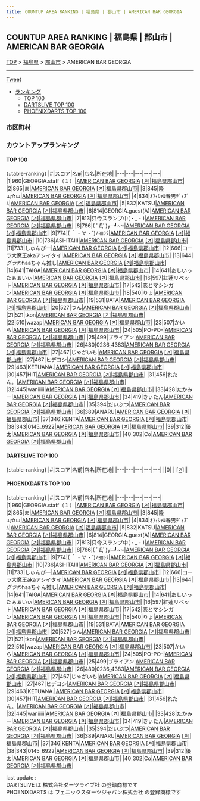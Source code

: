 ```yaml
---
title: COUNTUP AREA RANKING | 福島県 | 郡山市 | AMERICAN BAR GEORGIA
---
```

## COUNTUP AREA RANKING | 福島県 | 郡山市 | AMERICAN BAR GEORGIA

[TOP](/darts/rank/) > [福島県](/darts/rank/福島県/) > [郡山市](/darts/rank/福島県/郡山市/) > AMERICAN BAR GEORGIA

___

<a href="https://twitter.com/share?ref_src=twsrc%5Etfw" data-text="COUNTUP AREA RANKING | 福島県郡山市AMERICAN BAR GEORGIA" class="twitter-share-button" data-hashtags="DARTSLIVE,PHOENIXDARTS,darts,ダーツ" data-show-count="false">Tweet</a>

* [ランキング](#カウントアップランキング)
    * [TOP 100](#top-100)
    * [DARTSLIVE TOP 100](#dartslive-top-100)
    * [PHOENIXDARTS TOP 100](#phoenixdarts-top-100)

### 市区町村

<ul>

</ul>

### カウントアップランキング

#### TOP 100



{:.table-ranking}
|#|スコア|名前|店名|所在地|
|---|---|---|---|---|
|1|960|<span class="rank-name-pd">GEORGIA.staff（１）</span>|<a href="/darts/rank/shops/79521.html">AMERICAN BAR GEORGIA</a> <a href="https://vs.phoenixdarts.com/jp/shop/shopDetailInfo/s_79521?s_seq=79521">[↗]</a>|<a href="/darts/rank/福島県/郡山市">福島県郡山市</a>|
|2|865|<span class="rank-name-pd">ま</span>|<a href="/darts/rank/shops/79521.html">AMERICAN BAR GEORGIA</a> <a href="https://vs.phoenixdarts.com/jp/shop/shopDetailInfo/s_79521?s_seq=79521">[↗]</a>|<a href="/darts/rank/福島県/郡山市">福島県郡山市</a>|
|3|845|<span class="rank-name-pd">隆щ☆щ</span>|<a href="/darts/rank/shops/79521.html">AMERICAN BAR GEORGIA</a> <a href="https://vs.phoenixdarts.com/jp/shop/shopDetailInfo/s_79521?s_seq=79521">[↗]</a>|<a href="/darts/rank/福島県/郡山市">福島県郡山市</a>|
|4|834|<span class="rank-name-pd">ｵﾌｨｼｬﾙ春男ﾃﾞｨｽﾞﾑ</span>|<a href="/darts/rank/shops/79521.html">AMERICAN BAR GEORGIA</a> <a href="https://vs.phoenixdarts.com/jp/shop/shopDetailInfo/s_79521?s_seq=79521">[↗]</a>|<a href="/darts/rank/福島県/郡山市">福島県郡山市</a>|
|5|832|<span class="rank-name-pd">KATSU</span>|<a href="/darts/rank/shops/79521.html">AMERICAN BAR GEORGIA</a> <a href="https://vs.phoenixdarts.com/jp/shop/shopDetailInfo/s_79521?s_seq=79521">[↗]</a>|<a href="/darts/rank/福島県/郡山市">福島県郡山市</a>|
|6|814|<span class="rank-name-pd">GEORGIA.guest(A)</span>|<a href="/darts/rank/shops/79521.html">AMERICAN BAR GEORGIA</a> <a href="https://vs.phoenixdarts.com/jp/shop/shopDetailInfo/s_79521?s_seq=79521">[↗]</a>|<a href="/darts/rank/福島県/郡山市">福島県郡山市</a>|
|7|813|<span class="rank-name-pd">只今スランプ中(・_・)</span>|<a href="/darts/rank/shops/79521.html">AMERICAN BAR GEORGIA</a> <a href="https://vs.phoenixdarts.com/jp/shop/shopDetailInfo/s_79521?s_seq=79521">[↗]</a>|<a href="/darts/rank/福島県/郡山市">福島県郡山市</a>|
|8|786|<span class="rank-name-pd">( ﾟДﾟ)y─┛~~</span>|<a href="/darts/rank/shops/79521.html">AMERICAN BAR GEORGIA</a> <a href="https://vs.phoenixdarts.com/jp/shop/shopDetailInfo/s_79521?s_seq=79521">[↗]</a>|<a href="/darts/rank/福島県/郡山市">福島県郡山市</a>|
|9|774|<span class="rank-name-pd">( ｀・∀・´)ﾉﾖﾛｼｸ</span>|<a href="/darts/rank/shops/79521.html">AMERICAN BAR GEORGIA</a> <a href="https://vs.phoenixdarts.com/jp/shop/shopDetailInfo/s_79521?s_seq=79521">[↗]</a>|<a href="/darts/rank/福島県/郡山市">福島県郡山市</a>|
|10|736|<span class="rank-name-pd">ASI-ITAIII</span>|<a href="/darts/rank/shops/79521.html">AMERICAN BAR GEORGIA</a> <a href="https://vs.phoenixdarts.com/jp/shop/shopDetailInfo/s_79521?s_seq=79521">[↗]</a>|<a href="/darts/rank/福島県/郡山市">福島県郡山市</a>|
|11|733|<span class="rank-name-pd">しゅんぴー</span>|<a href="/darts/rank/shops/79521.html">AMERICAN BAR GEORGIA</a> <a href="https://vs.phoenixdarts.com/jp/shop/shopDetailInfo/s_79521?s_seq=79521">[↗]</a>|<a href="/darts/rank/福島県/郡山市">福島県郡山市</a>|
|12|666|<span class="rank-name-pd">コーラ大魔王akaアシイタイ</span>|<a href="/darts/rank/shops/79521.html">AMERICAN BAR GEORGIA</a> <a href="https://vs.phoenixdarts.com/jp/shop/shopDetailInfo/s_79521?s_seq=79521">[↗]</a>|<a href="/darts/rank/福島県/郡山市">福島県郡山市</a>|
|13|644|<span class="rank-name-pd">$グラｻﾝ$haaちゃん推し</span>|<a href="/darts/rank/shops/79521.html">AMERICAN BAR GEORGIA</a> <a href="https://vs.phoenixdarts.com/jp/shop/shopDetailInfo/s_79521?s_seq=79521">[↗]</a>|<a href="/darts/rank/福島県/郡山市">福島県郡山市</a>|
|14|641|<span class="rank-name-pd">TAIGA</span>|<a href="/darts/rank/shops/79521.html">AMERICAN BAR GEORGIA</a> <a href="https://vs.phoenixdarts.com/jp/shop/shopDetailInfo/s_79521?s_seq=79521">[↗]</a>|<a href="/darts/rank/福島県/郡山市">福島県郡山市</a>|
|14|641|<span class="rank-name-pd">あしいったぁぁいぃ</span>|<a href="/darts/rank/shops/79521.html">AMERICAN BAR GEORGIA</a> <a href="https://vs.phoenixdarts.com/jp/shop/shopDetailInfo/s_79521?s_seq=79521">[↗]</a>|<a href="/darts/rank/福島県/郡山市">福島県郡山市</a>|
|16|597|<span class="rank-name-pd">紅蓮リベット</span>|<a href="/darts/rank/shops/79521.html">AMERICAN BAR GEORGIA</a> <a href="https://vs.phoenixdarts.com/jp/shop/shopDetailInfo/s_79521?s_seq=79521">[↗]</a>|<a href="/darts/rank/福島県/郡山市">福島県郡山市</a>|
|17|542|<span class="rank-name-pd">恋とマシンガン</span>|<a href="/darts/rank/shops/79521.html">AMERICAN BAR GEORGIA</a> <a href="https://vs.phoenixdarts.com/jp/shop/shopDetailInfo/s_79521?s_seq=79521">[↗]</a>|<a href="/darts/rank/福島県/郡山市">福島県郡山市</a>|
|18|540|<span class="rank-name-pd">りょ</span>|<a href="/darts/rank/shops/79521.html">AMERICAN BAR GEORGIA</a> <a href="https://vs.phoenixdarts.com/jp/shop/shopDetailInfo/s_79521?s_seq=79521">[↗]</a>|<a href="/darts/rank/福島県/郡山市">福島県郡山市</a>|
|19|531|<span class="rank-name-pd">BATA</span>|<a href="/darts/rank/shops/79521.html">AMERICAN BAR GEORGIA</a> <a href="https://vs.phoenixdarts.com/jp/shop/shopDetailInfo/s_79521?s_seq=79521">[↗]</a>|<a href="/darts/rank/福島県/郡山市">福島県郡山市</a>|
|20|527|<span class="rank-name-pd">つん</span>|<a href="/darts/rank/shops/79521.html">AMERICAN BAR GEORGIA</a> <a href="https://vs.phoenixdarts.com/jp/shop/shopDetailInfo/s_79521?s_seq=79521">[↗]</a>|<a href="/darts/rank/福島県/郡山市">福島県郡山市</a>|
|21|521|<span class="rank-name-pd">tkon</span>|<a href="/darts/rank/shops/79521.html">AMERICAN BAR GEORGIA</a> <a href="https://vs.phoenixdarts.com/jp/shop/shopDetailInfo/s_79521?s_seq=79521">[↗]</a>|<a href="/darts/rank/福島県/郡山市">福島県郡山市</a>|
|22|510|<span class="rank-name-pd">wazap</span>|<a href="/darts/rank/shops/79521.html">AMERICAN BAR GEORGIA</a> <a href="https://vs.phoenixdarts.com/jp/shop/shopDetailInfo/s_79521?s_seq=79521">[↗]</a>|<a href="/darts/rank/福島県/郡山市">福島県郡山市</a>|
|23|507|<span class="rank-name-pd">かいら</span>|<a href="/darts/rank/shops/79521.html">AMERICAN BAR GEORGIA</a> <a href="https://vs.phoenixdarts.com/jp/shop/shopDetailInfo/s_79521?s_seq=79521">[↗]</a>|<a href="/darts/rank/福島県/郡山市">福島県郡山市</a>|
|24|505|<span class="rank-name-pd">PO-PO-</span>|<a href="/darts/rank/shops/79521.html">AMERICAN BAR GEORGIA</a> <a href="https://vs.phoenixdarts.com/jp/shop/shopDetailInfo/s_79521?s_seq=79521">[↗]</a>|<a href="/darts/rank/福島県/郡山市">福島県郡山市</a>|
|25|499|<span class="rank-name-pd">ブライアン</span>|<a href="/darts/rank/shops/79521.html">AMERICAN BAR GEORGIA</a> <a href="https://vs.phoenixdarts.com/jp/shop/shopDetailInfo/s_79521?s_seq=79521">[↗]</a>|<a href="/darts/rank/福島県/郡山市">福島県郡山市</a>|
|26|480|<span class="rank-name-pd">0236_4383</span>|<a href="/darts/rank/shops/79521.html">AMERICAN BAR GEORGIA</a> <a href="https://vs.phoenixdarts.com/jp/shop/shopDetailInfo/s_79521?s_seq=79521">[↗]</a>|<a href="/darts/rank/福島県/郡山市">福島県郡山市</a>|
|27|467|<span class="rank-name-pd">じゃがいも</span>|<a href="/darts/rank/shops/79521.html">AMERICAN BAR GEORGIA</a> <a href="https://vs.phoenixdarts.com/jp/shop/shopDetailInfo/s_79521?s_seq=79521">[↗]</a>|<a href="/darts/rank/福島県/郡山市">福島県郡山市</a>|
|27|467|<span class="rank-name-pd">ヒデヨシ</span>|<a href="/darts/rank/shops/79521.html">AMERICAN BAR GEORGIA</a> <a href="https://vs.phoenixdarts.com/jp/shop/shopDetailInfo/s_79521?s_seq=79521">[↗]</a>|<a href="/darts/rank/福島県/郡山市">福島県郡山市</a>|
|29|463|<span class="rank-name-pd">KETUANA.</span>|<a href="/darts/rank/shops/79521.html">AMERICAN BAR GEORGIA</a> <a href="https://vs.phoenixdarts.com/jp/shop/shopDetailInfo/s_79521?s_seq=79521">[↗]</a>|<a href="/darts/rank/福島県/郡山市">福島県郡山市</a>|
|30|457|<span class="rank-name-pd">HIT</span>|<a href="/darts/rank/shops/79521.html">AMERICAN BAR GEORGIA</a> <a href="https://vs.phoenixdarts.com/jp/shop/shopDetailInfo/s_79521?s_seq=79521">[↗]</a>|<a href="/darts/rank/福島県/郡山市">福島県郡山市</a>|
|31|456|<span class="rank-name-pd">れたん。</span>|<a href="/darts/rank/shops/79521.html">AMERICAN BAR GEORGIA</a> <a href="https://vs.phoenixdarts.com/jp/shop/shopDetailInfo/s_79521?s_seq=79521">[↗]</a>|<a href="/darts/rank/福島県/郡山市">福島県郡山市</a>|
|32|445|<span class="rank-name-pd">waniiiii</span>|<a href="/darts/rank/shops/79521.html">AMERICAN BAR GEORGIA</a> <a href="https://vs.phoenixdarts.com/jp/shop/shopDetailInfo/s_79521?s_seq=79521">[↗]</a>|<a href="/darts/rank/福島県/郡山市">福島県郡山市</a>|
|33|428|<span class="rank-name-pd">たかみー</span>|<a href="/darts/rank/shops/79521.html">AMERICAN BAR GEORGIA</a> <a href="https://vs.phoenixdarts.com/jp/shop/shopDetailInfo/s_79521?s_seq=79521">[↗]</a>|<a href="/darts/rank/福島県/郡山市">福島県郡山市</a>|
|34|419|<span class="rank-name-pd">きぃたん</span>|<a href="/darts/rank/shops/79521.html">AMERICAN BAR GEORGIA</a> <a href="https://vs.phoenixdarts.com/jp/shop/shopDetailInfo/s_79521?s_seq=79521">[↗]</a>|<a href="/darts/rank/福島県/郡山市">福島県郡山市</a>|
|35|394|<span class="rank-name-pd">だいぶつ</span>|<a href="/darts/rank/shops/79521.html">AMERICAN BAR GEORGIA</a> <a href="https://vs.phoenixdarts.com/jp/shop/shopDetailInfo/s_79521?s_seq=79521">[↗]</a>|<a href="/darts/rank/福島県/郡山市">福島県郡山市</a>|
|36|389|<span class="rank-name-pd">ANARU</span>|<a href="/darts/rank/shops/79521.html">AMERICAN BAR GEORGIA</a> <a href="https://vs.phoenixdarts.com/jp/shop/shopDetailInfo/s_79521?s_seq=79521">[↗]</a>|<a href="/darts/rank/福島県/郡山市">福島県郡山市</a>|
|37|346|<span class="rank-name-pd">KENTA</span>|<a href="/darts/rank/shops/79521.html">AMERICAN BAR GEORGIA</a> <a href="https://vs.phoenixdarts.com/jp/shop/shopDetailInfo/s_79521?s_seq=79521">[↗]</a>|<a href="/darts/rank/福島県/郡山市">福島県郡山市</a>|
|38|343|<span class="rank-name-pd">0145_6922</span>|<a href="/darts/rank/shops/79521.html">AMERICAN BAR GEORGIA</a> <a href="https://vs.phoenixdarts.com/jp/shop/shopDetailInfo/s_79521?s_seq=79521">[↗]</a>|<a href="/darts/rank/福島県/郡山市">福島県郡山市</a>|
|39|312|<span class="rank-name-pd">優太</span>|<a href="/darts/rank/shops/79521.html">AMERICAN BAR GEORGIA</a> <a href="https://vs.phoenixdarts.com/jp/shop/shopDetailInfo/s_79521?s_seq=79521">[↗]</a>|<a href="/darts/rank/福島県/郡山市">福島県郡山市</a>|
|40|302|<span class="rank-name-pd">Co</span>|<a href="/darts/rank/shops/79521.html">AMERICAN BAR GEORGIA</a> <a href="https://vs.phoenixdarts.com/jp/shop/shopDetailInfo/s_79521?s_seq=79521">[↗]</a>|<a href="/darts/rank/福島県/郡山市">福島県郡山市</a>|


#### DARTSLIVE TOP 100



{:.table-ranking}
|#|スコア|名前|店名|所在地|
|---|---|---|---|---|
||0|<span class="rank-name-dl"> </span>|<a href="/darts/rank/shops/.html"></a> <a href="">[↗]</a>|<a href="/darts/rank//"></a>|


#### PHOENIXDARTS TOP 100



{:.table-ranking}
|#|スコア|名前|店名|所在地|
|---|---|---|---|---|
|1|960|<span class="rank-name-pd">GEORGIA.staff（１）</span>|<a href="/darts/rank/shops/79521.html">AMERICAN BAR GEORGIA</a> <a href="https://vs.phoenixdarts.com/jp/shop/shopDetailInfo/s_79521?s_seq=79521">[↗]</a>|<a href="/darts/rank/福島県/郡山市">福島県郡山市</a>|
|2|865|<span class="rank-name-pd">ま</span>|<a href="/darts/rank/shops/79521.html">AMERICAN BAR GEORGIA</a> <a href="https://vs.phoenixdarts.com/jp/shop/shopDetailInfo/s_79521?s_seq=79521">[↗]</a>|<a href="/darts/rank/福島県/郡山市">福島県郡山市</a>|
|3|845|<span class="rank-name-pd">隆щ☆щ</span>|<a href="/darts/rank/shops/79521.html">AMERICAN BAR GEORGIA</a> <a href="https://vs.phoenixdarts.com/jp/shop/shopDetailInfo/s_79521?s_seq=79521">[↗]</a>|<a href="/darts/rank/福島県/郡山市">福島県郡山市</a>|
|4|834|<span class="rank-name-pd">ｵﾌｨｼｬﾙ春男ﾃﾞｨｽﾞﾑ</span>|<a href="/darts/rank/shops/79521.html">AMERICAN BAR GEORGIA</a> <a href="https://vs.phoenixdarts.com/jp/shop/shopDetailInfo/s_79521?s_seq=79521">[↗]</a>|<a href="/darts/rank/福島県/郡山市">福島県郡山市</a>|
|5|832|<span class="rank-name-pd">KATSU</span>|<a href="/darts/rank/shops/79521.html">AMERICAN BAR GEORGIA</a> <a href="https://vs.phoenixdarts.com/jp/shop/shopDetailInfo/s_79521?s_seq=79521">[↗]</a>|<a href="/darts/rank/福島県/郡山市">福島県郡山市</a>|
|6|814|<span class="rank-name-pd">GEORGIA.guest(A)</span>|<a href="/darts/rank/shops/79521.html">AMERICAN BAR GEORGIA</a> <a href="https://vs.phoenixdarts.com/jp/shop/shopDetailInfo/s_79521?s_seq=79521">[↗]</a>|<a href="/darts/rank/福島県/郡山市">福島県郡山市</a>|
|7|813|<span class="rank-name-pd">只今スランプ中(・_・)</span>|<a href="/darts/rank/shops/79521.html">AMERICAN BAR GEORGIA</a> <a href="https://vs.phoenixdarts.com/jp/shop/shopDetailInfo/s_79521?s_seq=79521">[↗]</a>|<a href="/darts/rank/福島県/郡山市">福島県郡山市</a>|
|8|786|<span class="rank-name-pd">( ﾟДﾟ)y─┛~~</span>|<a href="/darts/rank/shops/79521.html">AMERICAN BAR GEORGIA</a> <a href="https://vs.phoenixdarts.com/jp/shop/shopDetailInfo/s_79521?s_seq=79521">[↗]</a>|<a href="/darts/rank/福島県/郡山市">福島県郡山市</a>|
|9|774|<span class="rank-name-pd">( ｀・∀・´)ﾉﾖﾛｼｸ</span>|<a href="/darts/rank/shops/79521.html">AMERICAN BAR GEORGIA</a> <a href="https://vs.phoenixdarts.com/jp/shop/shopDetailInfo/s_79521?s_seq=79521">[↗]</a>|<a href="/darts/rank/福島県/郡山市">福島県郡山市</a>|
|10|736|<span class="rank-name-pd">ASI-ITAIII</span>|<a href="/darts/rank/shops/79521.html">AMERICAN BAR GEORGIA</a> <a href="https://vs.phoenixdarts.com/jp/shop/shopDetailInfo/s_79521?s_seq=79521">[↗]</a>|<a href="/darts/rank/福島県/郡山市">福島県郡山市</a>|
|11|733|<span class="rank-name-pd">しゅんぴー</span>|<a href="/darts/rank/shops/79521.html">AMERICAN BAR GEORGIA</a> <a href="https://vs.phoenixdarts.com/jp/shop/shopDetailInfo/s_79521?s_seq=79521">[↗]</a>|<a href="/darts/rank/福島県/郡山市">福島県郡山市</a>|
|12|666|<span class="rank-name-pd">コーラ大魔王akaアシイタイ</span>|<a href="/darts/rank/shops/79521.html">AMERICAN BAR GEORGIA</a> <a href="https://vs.phoenixdarts.com/jp/shop/shopDetailInfo/s_79521?s_seq=79521">[↗]</a>|<a href="/darts/rank/福島県/郡山市">福島県郡山市</a>|
|13|644|<span class="rank-name-pd">$グラｻﾝ$haaちゃん推し</span>|<a href="/darts/rank/shops/79521.html">AMERICAN BAR GEORGIA</a> <a href="https://vs.phoenixdarts.com/jp/shop/shopDetailInfo/s_79521?s_seq=79521">[↗]</a>|<a href="/darts/rank/福島県/郡山市">福島県郡山市</a>|
|14|641|<span class="rank-name-pd">TAIGA</span>|<a href="/darts/rank/shops/79521.html">AMERICAN BAR GEORGIA</a> <a href="https://vs.phoenixdarts.com/jp/shop/shopDetailInfo/s_79521?s_seq=79521">[↗]</a>|<a href="/darts/rank/福島県/郡山市">福島県郡山市</a>|
|14|641|<span class="rank-name-pd">あしいったぁぁいぃ</span>|<a href="/darts/rank/shops/79521.html">AMERICAN BAR GEORGIA</a> <a href="https://vs.phoenixdarts.com/jp/shop/shopDetailInfo/s_79521?s_seq=79521">[↗]</a>|<a href="/darts/rank/福島県/郡山市">福島県郡山市</a>|
|16|597|<span class="rank-name-pd">紅蓮リベット</span>|<a href="/darts/rank/shops/79521.html">AMERICAN BAR GEORGIA</a> <a href="https://vs.phoenixdarts.com/jp/shop/shopDetailInfo/s_79521?s_seq=79521">[↗]</a>|<a href="/darts/rank/福島県/郡山市">福島県郡山市</a>|
|17|542|<span class="rank-name-pd">恋とマシンガン</span>|<a href="/darts/rank/shops/79521.html">AMERICAN BAR GEORGIA</a> <a href="https://vs.phoenixdarts.com/jp/shop/shopDetailInfo/s_79521?s_seq=79521">[↗]</a>|<a href="/darts/rank/福島県/郡山市">福島県郡山市</a>|
|18|540|<span class="rank-name-pd">りょ</span>|<a href="/darts/rank/shops/79521.html">AMERICAN BAR GEORGIA</a> <a href="https://vs.phoenixdarts.com/jp/shop/shopDetailInfo/s_79521?s_seq=79521">[↗]</a>|<a href="/darts/rank/福島県/郡山市">福島県郡山市</a>|
|19|531|<span class="rank-name-pd">BATA</span>|<a href="/darts/rank/shops/79521.html">AMERICAN BAR GEORGIA</a> <a href="https://vs.phoenixdarts.com/jp/shop/shopDetailInfo/s_79521?s_seq=79521">[↗]</a>|<a href="/darts/rank/福島県/郡山市">福島県郡山市</a>|
|20|527|<span class="rank-name-pd">つん</span>|<a href="/darts/rank/shops/79521.html">AMERICAN BAR GEORGIA</a> <a href="https://vs.phoenixdarts.com/jp/shop/shopDetailInfo/s_79521?s_seq=79521">[↗]</a>|<a href="/darts/rank/福島県/郡山市">福島県郡山市</a>|
|21|521|<span class="rank-name-pd">tkon</span>|<a href="/darts/rank/shops/79521.html">AMERICAN BAR GEORGIA</a> <a href="https://vs.phoenixdarts.com/jp/shop/shopDetailInfo/s_79521?s_seq=79521">[↗]</a>|<a href="/darts/rank/福島県/郡山市">福島県郡山市</a>|
|22|510|<span class="rank-name-pd">wazap</span>|<a href="/darts/rank/shops/79521.html">AMERICAN BAR GEORGIA</a> <a href="https://vs.phoenixdarts.com/jp/shop/shopDetailInfo/s_79521?s_seq=79521">[↗]</a>|<a href="/darts/rank/福島県/郡山市">福島県郡山市</a>|
|23|507|<span class="rank-name-pd">かいら</span>|<a href="/darts/rank/shops/79521.html">AMERICAN BAR GEORGIA</a> <a href="https://vs.phoenixdarts.com/jp/shop/shopDetailInfo/s_79521?s_seq=79521">[↗]</a>|<a href="/darts/rank/福島県/郡山市">福島県郡山市</a>|
|24|505|<span class="rank-name-pd">PO-PO-</span>|<a href="/darts/rank/shops/79521.html">AMERICAN BAR GEORGIA</a> <a href="https://vs.phoenixdarts.com/jp/shop/shopDetailInfo/s_79521?s_seq=79521">[↗]</a>|<a href="/darts/rank/福島県/郡山市">福島県郡山市</a>|
|25|499|<span class="rank-name-pd">ブライアン</span>|<a href="/darts/rank/shops/79521.html">AMERICAN BAR GEORGIA</a> <a href="https://vs.phoenixdarts.com/jp/shop/shopDetailInfo/s_79521?s_seq=79521">[↗]</a>|<a href="/darts/rank/福島県/郡山市">福島県郡山市</a>|
|26|480|<span class="rank-name-pd">0236_4383</span>|<a href="/darts/rank/shops/79521.html">AMERICAN BAR GEORGIA</a> <a href="https://vs.phoenixdarts.com/jp/shop/shopDetailInfo/s_79521?s_seq=79521">[↗]</a>|<a href="/darts/rank/福島県/郡山市">福島県郡山市</a>|
|27|467|<span class="rank-name-pd">じゃがいも</span>|<a href="/darts/rank/shops/79521.html">AMERICAN BAR GEORGIA</a> <a href="https://vs.phoenixdarts.com/jp/shop/shopDetailInfo/s_79521?s_seq=79521">[↗]</a>|<a href="/darts/rank/福島県/郡山市">福島県郡山市</a>|
|27|467|<span class="rank-name-pd">ヒデヨシ</span>|<a href="/darts/rank/shops/79521.html">AMERICAN BAR GEORGIA</a> <a href="https://vs.phoenixdarts.com/jp/shop/shopDetailInfo/s_79521?s_seq=79521">[↗]</a>|<a href="/darts/rank/福島県/郡山市">福島県郡山市</a>|
|29|463|<span class="rank-name-pd">KETUANA.</span>|<a href="/darts/rank/shops/79521.html">AMERICAN BAR GEORGIA</a> <a href="https://vs.phoenixdarts.com/jp/shop/shopDetailInfo/s_79521?s_seq=79521">[↗]</a>|<a href="/darts/rank/福島県/郡山市">福島県郡山市</a>|
|30|457|<span class="rank-name-pd">HIT</span>|<a href="/darts/rank/shops/79521.html">AMERICAN BAR GEORGIA</a> <a href="https://vs.phoenixdarts.com/jp/shop/shopDetailInfo/s_79521?s_seq=79521">[↗]</a>|<a href="/darts/rank/福島県/郡山市">福島県郡山市</a>|
|31|456|<span class="rank-name-pd">れたん。</span>|<a href="/darts/rank/shops/79521.html">AMERICAN BAR GEORGIA</a> <a href="https://vs.phoenixdarts.com/jp/shop/shopDetailInfo/s_79521?s_seq=79521">[↗]</a>|<a href="/darts/rank/福島県/郡山市">福島県郡山市</a>|
|32|445|<span class="rank-name-pd">waniiiii</span>|<a href="/darts/rank/shops/79521.html">AMERICAN BAR GEORGIA</a> <a href="https://vs.phoenixdarts.com/jp/shop/shopDetailInfo/s_79521?s_seq=79521">[↗]</a>|<a href="/darts/rank/福島県/郡山市">福島県郡山市</a>|
|33|428|<span class="rank-name-pd">たかみー</span>|<a href="/darts/rank/shops/79521.html">AMERICAN BAR GEORGIA</a> <a href="https://vs.phoenixdarts.com/jp/shop/shopDetailInfo/s_79521?s_seq=79521">[↗]</a>|<a href="/darts/rank/福島県/郡山市">福島県郡山市</a>|
|34|419|<span class="rank-name-pd">きぃたん</span>|<a href="/darts/rank/shops/79521.html">AMERICAN BAR GEORGIA</a> <a href="https://vs.phoenixdarts.com/jp/shop/shopDetailInfo/s_79521?s_seq=79521">[↗]</a>|<a href="/darts/rank/福島県/郡山市">福島県郡山市</a>|
|35|394|<span class="rank-name-pd">だいぶつ</span>|<a href="/darts/rank/shops/79521.html">AMERICAN BAR GEORGIA</a> <a href="https://vs.phoenixdarts.com/jp/shop/shopDetailInfo/s_79521?s_seq=79521">[↗]</a>|<a href="/darts/rank/福島県/郡山市">福島県郡山市</a>|
|36|389|<span class="rank-name-pd">ANARU</span>|<a href="/darts/rank/shops/79521.html">AMERICAN BAR GEORGIA</a> <a href="https://vs.phoenixdarts.com/jp/shop/shopDetailInfo/s_79521?s_seq=79521">[↗]</a>|<a href="/darts/rank/福島県/郡山市">福島県郡山市</a>|
|37|346|<span class="rank-name-pd">KENTA</span>|<a href="/darts/rank/shops/79521.html">AMERICAN BAR GEORGIA</a> <a href="https://vs.phoenixdarts.com/jp/shop/shopDetailInfo/s_79521?s_seq=79521">[↗]</a>|<a href="/darts/rank/福島県/郡山市">福島県郡山市</a>|
|38|343|<span class="rank-name-pd">0145_6922</span>|<a href="/darts/rank/shops/79521.html">AMERICAN BAR GEORGIA</a> <a href="https://vs.phoenixdarts.com/jp/shop/shopDetailInfo/s_79521?s_seq=79521">[↗]</a>|<a href="/darts/rank/福島県/郡山市">福島県郡山市</a>|
|39|312|<span class="rank-name-pd">優太</span>|<a href="/darts/rank/shops/79521.html">AMERICAN BAR GEORGIA</a> <a href="https://vs.phoenixdarts.com/jp/shop/shopDetailInfo/s_79521?s_seq=79521">[↗]</a>|<a href="/darts/rank/福島県/郡山市">福島県郡山市</a>|
|40|302|<span class="rank-name-pd">Co</span>|<a href="/darts/rank/shops/79521.html">AMERICAN BAR GEORGIA</a> <a href="https://vs.phoenixdarts.com/jp/shop/shopDetailInfo/s_79521?s_seq=79521">[↗]</a>|<a href="/darts/rank/福島県/郡山市">福島県郡山市</a>|


<div class="footer border-top border-gray-light mt-5 pt-3 text-right text-gray">
    last update : <span style="font-weight: italic" id="foot_last_modified"></span><br />
    DARTSLIVE は 株式会社ダーツライブ社 の登録商標です<br />
    PHOENIXDARTS は フェニックスダーツジャパン株式会社 の登録商標です<br />
</div>

<script src="https://cdnjs.cloudflare.com/ajax/libs/jquery.tablesorter/2.31.3/js/jquery.tablesorter.min.js" integrity="sha512-qzgd5cYSZcosqpzpn7zF2ZId8f/8CHmFKZ8j7mU4OUXTNRd5g+ZHBPsgKEwoqxCtdQvExE5LprwwPAgoicguNg==" crossorigin="anonymous" referrerpolicy="no-referrer"></script>
<link rel="stylesheet" href="https://cdnjs.cloudflare.com/ajax/libs/jquery.tablesorter/2.31.3/css/theme.default.min.css" integrity="sha512-wghhOJkjQX0Lh3NSWvNKeZ0ZpNn+SPVXX1Qyc9OCaogADktxrBiBdKGDoqVUOyhStvMBmJQ8ZdMHiR3wuEq8+w==" crossorigin="anonymous" referrerpolicy="no-referrer" />
<script>
$(function() {
    $(".table-ranking").tablesorter({sortList:[[0, 0]]});
    $("#foot_last_modified").text(formatDate(new Date(document.lastModified), 'yyyy-MM-dd HH:mm:ss'));
});
</script>

<script async src="https://platform.twitter.com/widgets.js" charset="utf-8"></script>